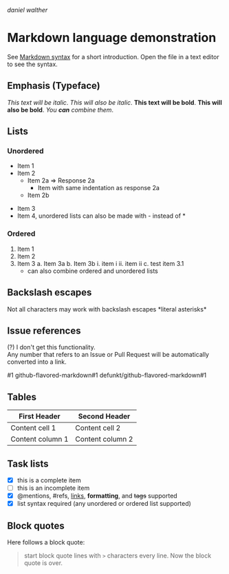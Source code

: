 _daniel walther_

# Markdown language demonstration
See [Markdown syntax](https://guides.github.com/pdfs/markdown-cheatsheet-online.pdf) for a short introduction. Open the file in a text editor to see the syntax.

## Emphasis (Typeface)

*This text will be italic*.
_This will also be italic_.
**This text will be bold**.
__This will also be bold__.
*You **can** combine them*.

## Lists

### Unordered

* Item 1
* Item 2
  * Item 2a
    => Response 2a
	* Item with same indentation as response 2a
  * Item 2b
- Item 3
- Item 4, unordered lists can also be made with \- instead of \*

### Ordered

1. Item 1
2. Item 2
3. Item 3
  a. Item 3a
  b. Item 3b
    i. item i
	ii. item ii
  c. test item 3.1
    - can also combine ordered and unordered lists


## Backslash escapes

Not all characters may work with backslash escapes
\*literal asterisks\*

## Issue references

(?) I don't get this functionality.  
Any number that refers to an Issue or Pull Request will be automatically converted into a link.

#1
github-flavored-markdown#1
defunkt/github-flavored-markdown#1

## Tables

First Header | Second Header
------------ | -------------
Content cell 1 | Content cell 2
Content column 1 | Content column 2

## Task lists

- [x] this is a complete item
- [ ] this is an incomplete item
- [x] @mentions, #refs, [links](), **formatting**, and <del>tags</del> supported
- [x] list syntax required (any unordered or ordered list supported)

## Block quotes

Here follows a block quote:
> start block quote lines with `>` characters
> every line.
Now the block quote is over.
